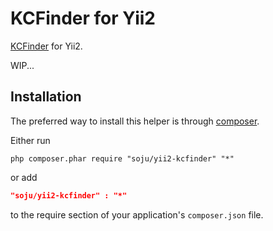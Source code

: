 KCFinder for Yii2
=================

[KCFinder](http://kcfinder.sunhater.com/) for Yii2.

WIP...

Installation
------------
The preferred way to install this helper is through [composer](http://getcomposer.org/download/).

Either run

```
php composer.phar require "soju/yii2-kcfinder" "*"
```

or add

```json
"soju/yii2-kcfinder" : "*"
```

to the require section of your application's `composer.json` file.